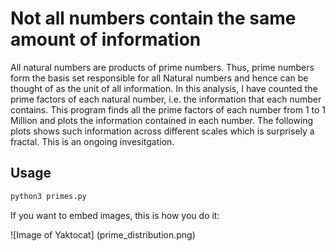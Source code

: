 # Not all numbers contain the same amount of information

All natural numbers are products of prime numbers. Thus, prime numbers form the basis set responsible for all Natural numbers and hence can be thought of as the unit of all information. In this analysis, I have counted the prime factors of each natural number, i.e. the information that each number contains. This program finds all the prime factors of each number from 1 to 1 Million and plots the information contained in each number. The following plots shows such information across different scales which is surprisely a fractal. This is an ongoing invesitgation.

## Usage
```bash
python3 primes.py
```

If you want to embed images, this is how you do it:

![Image of Yaktocat]
(prime_distribution.png)

